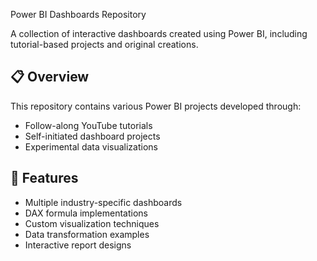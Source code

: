 Power BI Dashboards Repository

A collection of interactive dashboards created using Power BI, including tutorial-based projects and original creations.

## 📋 Overview
This repository contains various Power BI projects developed through:
- Follow-along YouTube tutorials
- Self-initiated dashboard projects
- Experimental data visualizations

## 🚀 Features
- Multiple industry-specific dashboards
- DAX formula implementations
- Custom visualization techniques
- Data transformation examples
- Interactive report designs
